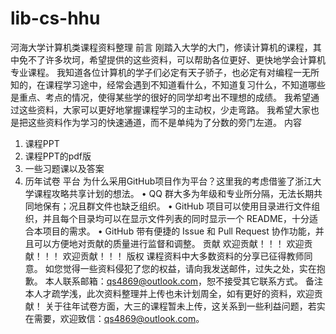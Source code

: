 ﻿# lib-cs-hhu
河海大学计算机类课程资料整理
前言
刚踏入大学的大门，修读计算机的课程，其中免不了许多坎坷，希望提供的这些资料，可以帮助各位更好、更快地学会计算机专业课程。
我知道各位计算机的学子们必定有天子骄子，也必定有对编程一无所知的，在课程学习途中，经常会遇到不知道看什么，不知道复习什么，不知道哪些是重点、考点的情况，使得某些学的很好的同学却考出不理想的成绩。
我希望通过这些资料，大家可以更好地掌握课程学习的主动权，少走弯路。
我希望大家也是把这些资料作为学习的快速通道，而不是单纯为了分数的旁门左道。
内容
1. 课程PPT
2. 课程PPT的pdf版
3. 一些习题课以及答案
4. 历年试卷
平台
为什么采用GitHub项目作为平台？这里我的考虑借鉴了浙江大学课程攻略共享计划的想法。
• QQ 群大多为年级和专业所分隔，无法长期共同地保有；况且群文件也缺乏组织。
• GitHub 项目可以使用目录进行文件组织，并且每个目录均可以在显示文件列表的同时显示一个 README，十分适合本项目的需求。
• GitHub 带有便捷的 Issue 和 Pull Request 协作功能，并且可以方便地对贡献的质量进行监督和调整。
贡献
欢迎贡献！！！
欢迎贡献！！！
欢迎贡献！！！
版权
课程资料中大多数资料的分享已征得教师同意。
如您觉得一些资料侵犯了您的权益，请向我发送邮件，过失之处，实在抱歉。
本人联系邮箱：qs4869@outlook.com，恕不接受其它联系方式。
备注
本人才疏学浅，此次资料整理并上传也未计划周全，如有更好的资料，欢迎贡献！
关于往年试卷方面，大三的课程暂未上传，这关系到一些利益问题，若实在需要，欢迎致信：qs4869@outlook.com。
